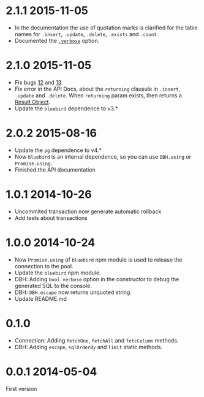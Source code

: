 # 2.1.1 2015-11-05

* In the documentation the use of quotation marks is clarified for the table names for `.ìnsert`, `.update`, `.delete`,
  `.exists` and `.count`.
* Documented the [`.verbose`](https://github.com/sapienlab/dbh-pg/blob/master/API.md#new-dbhobject-settings---object-driver----dbh) option.

# 2.1.0 2015-11-05

* Fix bugs [12](https://github.com/sapienlab/dbh-pg/issues/12) and [13](https://github.com/sapienlab/dbh-pg/issues/13).
* Fix error in the API Docs, about the `returning` clausule in `.insert`, `.update` and `.delete`.
  When `returning` param exists, then returns a [Result Object](#result-object).
* Update the `bluebird` dependence to v3.*

# 2.0.2 2015-08-16

* Update the ``pg`` dependence to v4.*
* Now ``bluebird`` is an internal dependence, so you can use ``DBH.using`` or ``Promise.using``.
* Finished the API documentation

# 1.0.1 2014-10-26

* Uncommited transaction now generate automatic rollback
* Add tests about transactions

# 1.0.0 2014-10-24

* Now ``Promise.using`` of ``bluebird`` npm module is used to release the connection to the pool.
* Update the ``bluebird`` npm module.
* DBH: Adding ``bool verbose`` option in the constructor to debug the generated SQL to the console.
* DBH: ``DBH.escape`` now returns unquoted string.
* Update README.md

# 0.1.0

* Connection: Adding ``fetchOne``, ``fetchAll`` and ``fetcColumn`` methods.
* DBH: Adding ``escape``, ``sqlOrderBy`` and ``limit`` static methods.

# 0.0.1 2014-05-04

First version
